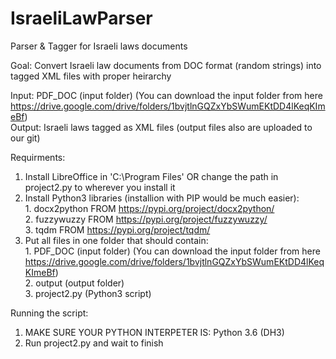 # IsraeliLawParser
Parser &amp; Tagger for Israeli laws documents

Goal: Convert Israeli law documents from DOC format (random strings) into tagged XML files with proper heirarchy 

Input: PDF_DOC (input folder) (You can download the input folder from here https://drive.google.com/drive/folders/1bvjtlnGQZxYbSWumEKtDD4lKeqKImeBf) <br/>
Output: Israeli laws tagged as XML files (output files also are uploaded to our git)

Requirments: 
  1. Install LibreOffice in 'C:\Program Files\' OR change the path in project2.py to wherever you install it
  2. Install Python3 libraries (installion with PIP would be much easier):<br/>
    1. docx2python FROM https://pypi.org/project/docx2python/ <br/>
    2. fuzzywuzzy FROM https://pypi.org/project/fuzzywuzzy/ <br/>
    3. tqdm FROM https://pypi.org/project/tqdm/ <br/>
  3. Put all files in one folder that should contain: <br/>
    1. PDF_DOC (input folder) (You can download the input folder from here https://drive.google.com/drive/folders/1bvjtlnGQZxYbSWumEKtDD4lKeqKImeBf) <br/>
    2. output (output folder) <br/>
    3. project2.py (Python3 script) <br/>

Running the script: <br/>
  1. MAKE SURE YOUR PYTHON INTERPETER IS: Python 3.6 (DH3) <br/>
  2. Run project2.py and wait to finish <br/>
